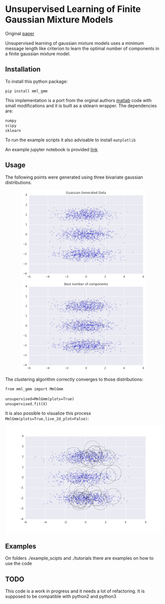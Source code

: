# Unsupervised Learning of Finite Gaussian Mixture Models

Original [paper](http://www.lx.it.pt/~mtf/IEEE_TPAMI_2002.pdf)

Unsupervised learning of gaussian mixture models uses a minimum message length like criterion to learn the optimal number of components in a finite gaussian mixture model. 


## Installation

To install this python package:
```
pip install mml_gmm
```
This implementation is a port from the orginal authors [matlab](http://www.lx.it.pt/~mtf/mixturecode2.zip) code with small modifications and it is built as a sklearn wrapper. The dependencies are:
```
numpy
scipy
sklearn
```
To run the example scripts it also advisable to install `matplotlib`

An example jupyter notebook is provided [link](./notebooks/tutorial.ipynb)

## Usage

The following points were generated using three bivariate gaussian distributions. 

<p align="center">
  <img src="./figures/generated_data.png" width="400" /> 
  <img src="./figures/best_number_components.png" width="400"  />
</p>
The clustering algorithm correctly converges to those distributions:

```
from mml_gmm import MmlGmm

unsupervised=MmlGmm(plots=True)
unsupervised.fit(X)
```

It is also possible to visualize this process `MmlGmm(plots=True,live_2d_plot=False)`:

<p align="center"> 
  <img src="./figures/animated.gif" width="500"  />
</p>

## Examples

On folders ./example_scipts and ./tutorials there are examples on how to use the code

## TODO

This code is a work in progress and it needs a lot of refactoring. It is supposed to be compatible with python2 and python3
